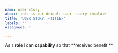 ```yaml
---
name: user story
about: this is our default user  story template
title: 'USER STORY: <TITLE>'
labels: ''
assignees: ''

---
```


As a **role** I can **capability** so that **received benefit **
